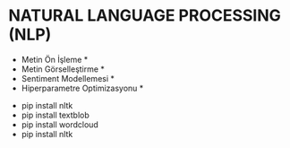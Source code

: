 # NATURAL LANGUAGE PROCESSING (NLP)

* Metin Ön İşleme *
* Metin Görselleştirme * 
* Sentiment Modellemesi * 
* Hiperparametre Optimizasyonu * 

- pip install nltk
- pip install textblob
- pip install wordcloud
- pip install nltk
